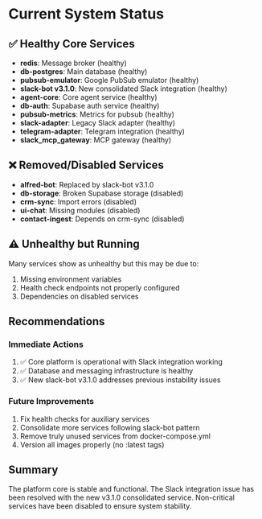 # Current System Status

## ✅ Healthy Core Services
- **redis**: Message broker (healthy)
- **db-postgres**: Main database (healthy)
- **pubsub-emulator**: Google PubSub emulator (healthy)
- **slack-bot v3.1.0**: New consolidated Slack integration (healthy)
- **agent-core**: Core agent service (healthy)
- **db-auth**: Supabase auth service (healthy)
- **pubsub-metrics**: Metrics for pubsub (healthy)
- **slack-adapter**: Legacy Slack adapter (healthy)
- **telegram-adapter**: Telegram integration (healthy)
- **slack_mcp_gateway**: MCP gateway (healthy)

## ❌ Removed/Disabled Services
- **alfred-bot**: Replaced by slack-bot v3.1.0
- **db-storage**: Broken Supabase storage (disabled)
- **crm-sync**: Import errors (disabled)
- **ui-chat**: Missing modules (disabled)
- **contact-ingest**: Depends on crm-sync (disabled)

## ⚠️ Unhealthy but Running
Many services show as unhealthy but this may be due to:
1. Missing environment variables
2. Health check endpoints not properly configured
3. Dependencies on disabled services

## Recommendations

### Immediate Actions
1. ✅ Core platform is operational with Slack integration working
2. ✅ Database and messaging infrastructure is healthy
3. ✅ New slack-bot v3.1.0 addresses previous instability issues

### Future Improvements
1. Fix health checks for auxiliary services
2. Consolidate more services following slack-bot pattern
3. Remove truly unused services from docker-compose.yml
4. Version all images properly (no :latest tags)

## Summary
The platform core is stable and functional. The Slack integration issue has been resolved with the new v3.1.0 consolidated service. Non-critical services have been disabled to ensure system stability.
